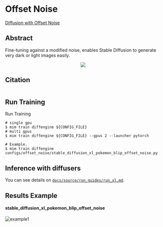 # Offset Noise

[Diffusion with Offset Noise](https://www.crosslabs.org/blog/diffusion-with-offset-noise)

## Abstract

Fine-tuning against a modified noise, enables Stable Diffusion to generate very dark or light images easily.

<div align=center>
<img src="https://github.com/okotaku/diffengine/assets/24734142/76038bc8-b614-49da-9751-1a9efb83995f"/>
</div>

## Citation

```
```

## Run Training

Run Training

```
# single gpu
$ mim train diffengine ${CONFIG_FILE}
# multi gpus
$ mim train diffengine ${CONFIG_FILE} --gpus 2 --launcher pytorch

# Example.
$ mim train diffengine configs/offset_noise/stable_diffusion_xl_pokemon_blip_offset_noise.py
```

## Inference with diffusers

You can see details on [`docs/source/run_guides/run_xl.md`](../../docs/source/run_guides/run_xl.md#inference-with-diffusers).

## Results Example

#### stable_diffusion_xl_pokemon_blip_offset_noise

![example1](https://github.com/okotaku/diffengine/assets/24734142/7a3b26ff-618b-46f0-827e-32c2d47cde6f)
